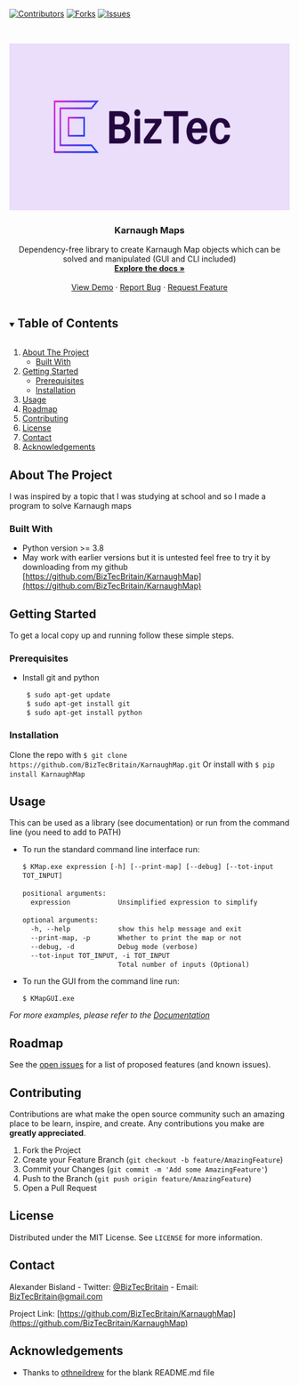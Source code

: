 [![Contributors][contributors-shield]][contributors-url]
[![Forks][forks-shield]][forks-url]
[![Issues][issues-shield]][issues-url]
<!--[![LinkedIn][linkedin-shield]][linkedin-url]-->



<br />
<p align="center">
  <a href="https://github.com/BizTecBritain/KarnaughMap">
    <img src="https://github.com/BizTecBritain/BizTecBritain/blob/main/BizTec.png?raw=true" alt="Logo" width="580" height="300">
  </a>

  <h3 align="center">Karnaugh Maps</h3>

  <p align="center">
    Dependency-free library to create Karnaugh Map objects which can be solved and manipulated (GUI and CLI included)
    <br />
    <a href="https://github.com/BizTecBritain/KarnaughMap"><strong>Explore the docs »</strong></a>
    <br />
    <br />
    <a href="https://github.com/BizTecBritain/KarnaughMap">View Demo</a>
    ·
    <a href="https://github.com/BizTecBritain/KarnaughMap/issues">Report Bug</a>
    ·
    <a href="https://github.com/BizTecBritain/KarnaughMap/issues">Request Feature</a>
  </p>
</p>



<details open="open">
  <summary><h2 style="display: inline-block">Table of Contents</h2></summary>
  <ol>
    <li>
      <a href="#about-the-project">About The Project</a>
      <ul>
        <li><a href="#built-with">Built With</a></li>
      </ul>
    </li>
    <li>
      <a href="#getting-started">Getting Started</a>
      <ul>
        <li><a href="#prerequisites">Prerequisites</a></li>
        <li><a href="#installation">Installation</a></li>
      </ul>
    </li>
    <li><a href="#usage">Usage</a></li>
    <li><a href="#roadmap">Roadmap</a></li>
    <li><a href="#contributing">Contributing</a></li>
    <li><a href="#license">License</a></li>
    <li><a href="#contact">Contact</a></li>
    <li><a href="#acknowledgements">Acknowledgements</a></li>
  </ol>
</details>



## About The Project

I was inspired by a topic that I was studying at school and so I made a program to solve Karnaugh maps


### Built With

* Python version >= 3.8
* May work with earlier versions but it is untested feel free to try it by downloading from my github [https://github.com/BizTecBritain/KarnaughMap](https://github.com/BizTecBritain/KarnaughMap)



## Getting Started

To get a local copy up and running follow these simple steps.

### Prerequisites

* Install git and python
  ```
   $ sudo apt-get update
   $ sudo apt-get install git
   $ sudo apt-get install python
  ```

### Installation

Clone the repo with ```$ git clone https://github.com/BizTecBritain/KarnaughMap.git```
Or install with ```$ pip install KarnaughMap```



## Usage

This can be used as a library (see documentation) or run from the command line (you need to add to PATH)
* To run the standard command line interface run:
  ```
  $ KMap.exe expression [-h] [--print-map] [--debug] [--tot-input TOT_INPUT]
  
  positional arguments:
    expression            Unsimplified expression to simplify
  
  optional arguments:
    -h, --help            show this help message and exit
    --print-map, -p       Whether to print the map or not
    --debug, -d           Debug mode (verbose)
    --tot-input TOT_INPUT, -i TOT_INPUT
                          Total number of inputs (Optional)
  ```
* To run the GUI from the command line run:
  ```
  $ KMapGUI.exe
  ```

_For more examples, please refer to the [Documentation](https://example.com)_



## Roadmap

See the [open issues](https://github.com/BizTecBritain/KarnaughMap/issues) for a list of proposed features (and known issues).



## Contributing

Contributions are what make the open source community such an amazing place to be learn, inspire, and create. Any contributions you make are **greatly appreciated**.

1. Fork the Project
2. Create your Feature Branch (`git checkout -b feature/AmazingFeature`)
3. Commit your Changes (`git commit -m 'Add some AmazingFeature'`)
4. Push to the Branch (`git push origin feature/AmazingFeature`)
5. Open a Pull Request



## License

Distributed under the MIT License. See `LICENSE` for more information.



## Contact

Alexander Bisland - Twitter: [@BizTecBritain](https://twitter.com/BizTecBritain) - Email: BizTecBritain@gmail.com

Project Link: [https://github.com/BizTecBritain/KarnaughMap](https://github.com/BizTecBritain/KarnaughMap) 



## Acknowledgements

* Thanks to [othneildrew](https://github.com/othneildrew/Best-README-Template/blob/master/BLANK_README.md) for the blank README.md file

[contributors-shield]: https://img.shields.io/github/contributors/BizTecBritain/KarnaughMap.svg?style=for-the-badge
[contributors-url]: https://github.com/BizTecBritain/KarnaughMap/graphs/contributors
[forks-shield]: https://img.shields.io/github/forks/BizTecBritain/KarnaughMap.svg?style=for-the-badge
[forks-url]: https://github.com/BizTecBritain/KarnaughMap/network/members
[issues-shield]: https://img.shields.io/github/issues/BizTecBritain/KarnaughMap.svg?style=for-the-badge
[issues-url]: https://github.com/BizTecBritain/KarnaughMap/issues
<!--[linkedin-shield]: https://img.shields.io/badge/-LinkedIn-black.svg?style=for-the-badge&logo=linkedin&colorB=555
[linkedin-url]: https://linkedin.com/in/othneildrew-->